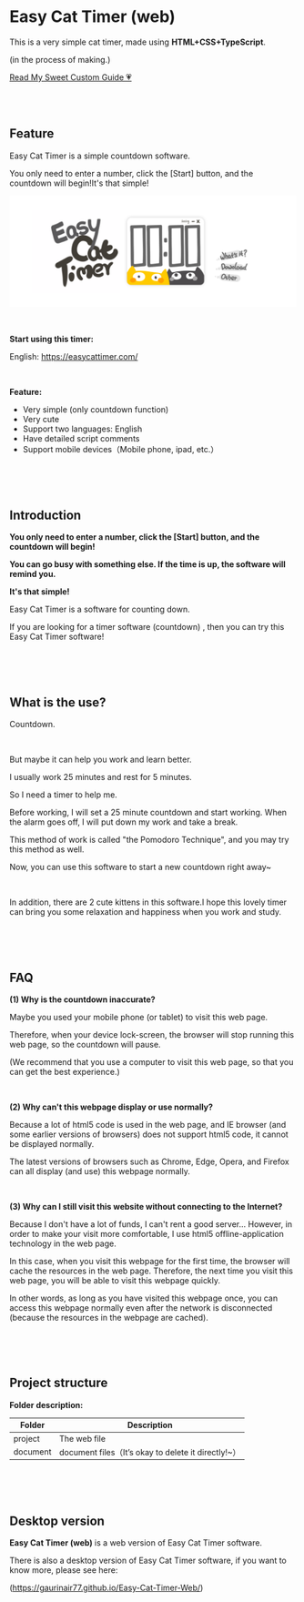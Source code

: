 # Easy Cat Timer (web)

This is a very simple cat timer, made using **HTML+CSS+TypeScript**.

(in the process of making.)

[Read My Sweet Custom Guide 💗](./mew-guide.md)

<br/>

<br/>

## Feature

Easy Cat Timer is a simple countdown software.

You only need to enter a number, click the [Start] button, and the countdown will begin!It's that simple!

![image](document/image/en.png)

<br/>

**Start using this timer:**

English:  https://easycattimer.com/

<br/>

**Feature:**

- Very simple (only countdown function)
- Very cute
- Support two languages: English
- Have detailed script comments
- Support mobile devices（Mobile phone, ipad, etc.）

<br/>

<br/>

<br/>

## Introduction

**You only need to enter a number, click the [Start] button, and the countdown will begin!**

**You can go busy with something else. If the time is up, the software will remind you.**

**It's that simple!**

Easy Cat Timer is a software for counting down.

If you are looking for a timer software (countdown) , then you can try this Easy Cat Timer software!

<br/>

<br/>

<br/>

## What is the use?

Countdown.

<br/>

But maybe it can help you work and learn better.

I usually work 25 minutes and rest for 5 minutes.

So I need a timer to help me.

Before working, I will set a 25 minute countdown and start working. When the alarm goes off, I will put down my work and take a break.

This method of work is called "the Pomodoro Technique", and you may try this method as well.

Now, you can use this software to start a new countdown right away~

<br/>

In addition, there are 2 cute kittens in this software.I hope this lovely timer can bring you some relaxation and happiness when you work and study.

<br/>

<br/>

<br/>

## FAQ

**(1)  Why is the countdown inaccurate?**

Maybe you used your mobile phone (or tablet) to visit this web page.

Therefore, when your device lock-screen, the browser will stop running this web page, so the countdown will pause.

(We recommend that you use a computer to visit this web page, so that you can get the best experience.)

<br/>

**(2)  Why can't this webpage display or use normally?**

Because a lot of html5 code is used in the web page, and IE browser (and some earlier versions of browsers) does not support html5 code, it cannot be displayed normally.

The latest versions of browsers such as Chrome, Edge, Opera, and Firefox can all display (and use) this webpage normally.

<br/>

**(3)  Why can I still visit this website without connecting to the Internet?**

Because I don't have a lot of funds, I can't rent a good server... However, in order to make your visit more comfortable, I use html5 offline-application technology in the web page.

In this case, when you visit this webpage for the first time, the browser will cache the resources in the web page. Therefore, the next time you visit this web page, you will be able to visit this webpage quickly.

In other words, as long as you have visited this webpage once, you can access this webpage normally even after the network is disconnected (because the resources in the webpage are cached).

<br/>

<br/>

<br/>

## Project structure

**Folder description:**

| Folder   | Description                                         |
| -------- | --------------------------------------------------- |
| project  | The web file                                        |
| document | document files（It’s okay to delete it directly!~） |

<br/>

<br/>

<br/>

## Desktop version

**Easy Cat Timer (web)** is a web version of Easy Cat Timer software.

There is also a desktop version of Easy Cat Timer software, if you want to know more, please see here:

(https://gaurinair77.github.io/Easy-Cat-Timer-Web/)

<br/>

<br/>

<br/>
